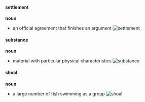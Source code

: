 #### settlement
**noun**
- an official agreement that finishes an argument
![settlement](https://encrypted-tbn0.gstatic.com/images?q=tbn:ANd9GcQKziE-vTdDlMl8jaOKZpMzRHmokIR02DyUUQ&usqp=CAU)

#### substance
**noun**
- material with particular physical characteristics
![substance](https://study.com/cimages/videopreview/what-is-a-substance-definition-types-examples_133449.jpg)

#### shoal
**noun**
- a large number of fish swimming as a group
![shoal](https://dictionary.cambridge.org/zhs/images/thumb/shoal_noun_002_33420.jpg?version=5.0.250)